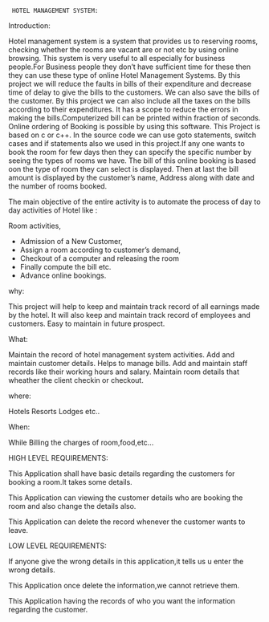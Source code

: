      HOTEL MANAGEMENT SYSTEM:
     
Introduction:
     
Hotel management system is a system that provides us to reserving rooms, checking whether the rooms are vacant are or not etc by using online browsing. This system is very
useful to all especially for business people.For Business people they don’t have sufficient time for these then they can use these type of online Hotel Management Systems. By this project we will reduce the faults in bills of their expenditure and decrease time of delay to give the bills to the customers. We can also save the bills of the customer. By this project we can also include all the taxes on the bills according to their expenditures. It has a scope to reduce the errors in making the bills.Computerized bill can be printed within fraction of seconds. Online ordering of Booking is possible by using this software. This Project is based on c or c++. In the source code we can use goto statements, switch cases and if statements also we used in this project.If any one wants to book the room for few days then they can specify the specific number by seeing the types of rooms we have. The bill of this online booking is based oon the type of room they can select is displayed. Then at last the bill amount is displayed by  the customer’s name, Address along with date and the number of rooms booked.

The main objective of the entire activity is to automate the process of day to day activities of Hotel like :

Room activities,
 * Admission of a New Customer,
 * Assign a room according to customer’s demand,
 * Checkout of a computer and releasing the room
 * Finally compute the bill etc.
 * Advance online bookings.
 
 why:

This project will help to keep and maintain track record of all earnings made by the hotel.
It will also keep and maintain track record of employees and customers.
Easy to maintain in future prospect.

What:

Maintain the record of hotel management system activities.
Add and maintain customer details.
Helps to manage bills.
Add and maintain staff records like their working hours and salary.
Maintain room details that wheather the client checkin or checkout.

where:

Hotels
Resorts
Lodges etc..

When:

While Billing the charges of room,food,etc...

HIGH LEVEL REQUIREMENTS:

This Application shall have basic details regarding the customers for booking a room.It takes some details.

This Application can viewing the customer details who are booking the room and also change the details also.

This Application can delete the record whenever the customer wants to leave.

LOW LEVEL REQUIREMENTS:

If anyone give the wrong details in this application,it tells us u enter the wrong details.

This Application once delete the information,we cannot retrieve them.	

This Application having the records of who you want the information regarding the customer.




 
 
